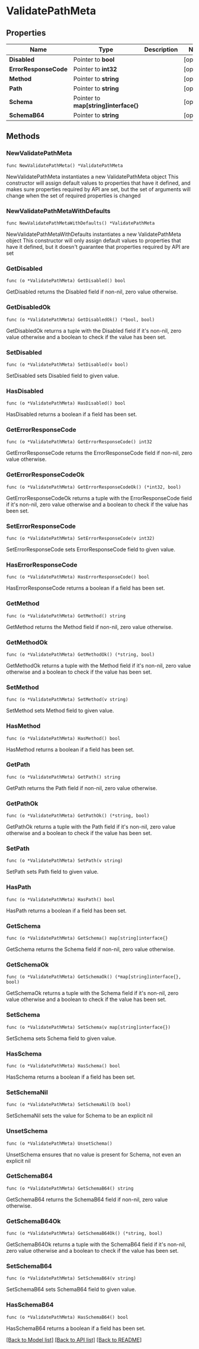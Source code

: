 # ValidatePathMeta

## Properties

Name | Type | Description | Notes
------------ | ------------- | ------------- | -------------
**Disabled** | Pointer to **bool** |  | [optional] 
**ErrorResponseCode** | Pointer to **int32** |  | [optional] 
**Method** | Pointer to **string** |  | [optional] 
**Path** | Pointer to **string** |  | [optional] 
**Schema** | Pointer to **map[string]interface{}** |  | [optional] 
**SchemaB64** | Pointer to **string** |  | [optional] 

## Methods

### NewValidatePathMeta

`func NewValidatePathMeta() *ValidatePathMeta`

NewValidatePathMeta instantiates a new ValidatePathMeta object
This constructor will assign default values to properties that have it defined,
and makes sure properties required by API are set, but the set of arguments
will change when the set of required properties is changed

### NewValidatePathMetaWithDefaults

`func NewValidatePathMetaWithDefaults() *ValidatePathMeta`

NewValidatePathMetaWithDefaults instantiates a new ValidatePathMeta object
This constructor will only assign default values to properties that have it defined,
but it doesn't guarantee that properties required by API are set

### GetDisabled

`func (o *ValidatePathMeta) GetDisabled() bool`

GetDisabled returns the Disabled field if non-nil, zero value otherwise.

### GetDisabledOk

`func (o *ValidatePathMeta) GetDisabledOk() (*bool, bool)`

GetDisabledOk returns a tuple with the Disabled field if it's non-nil, zero value otherwise
and a boolean to check if the value has been set.

### SetDisabled

`func (o *ValidatePathMeta) SetDisabled(v bool)`

SetDisabled sets Disabled field to given value.

### HasDisabled

`func (o *ValidatePathMeta) HasDisabled() bool`

HasDisabled returns a boolean if a field has been set.

### GetErrorResponseCode

`func (o *ValidatePathMeta) GetErrorResponseCode() int32`

GetErrorResponseCode returns the ErrorResponseCode field if non-nil, zero value otherwise.

### GetErrorResponseCodeOk

`func (o *ValidatePathMeta) GetErrorResponseCodeOk() (*int32, bool)`

GetErrorResponseCodeOk returns a tuple with the ErrorResponseCode field if it's non-nil, zero value otherwise
and a boolean to check if the value has been set.

### SetErrorResponseCode

`func (o *ValidatePathMeta) SetErrorResponseCode(v int32)`

SetErrorResponseCode sets ErrorResponseCode field to given value.

### HasErrorResponseCode

`func (o *ValidatePathMeta) HasErrorResponseCode() bool`

HasErrorResponseCode returns a boolean if a field has been set.

### GetMethod

`func (o *ValidatePathMeta) GetMethod() string`

GetMethod returns the Method field if non-nil, zero value otherwise.

### GetMethodOk

`func (o *ValidatePathMeta) GetMethodOk() (*string, bool)`

GetMethodOk returns a tuple with the Method field if it's non-nil, zero value otherwise
and a boolean to check if the value has been set.

### SetMethod

`func (o *ValidatePathMeta) SetMethod(v string)`

SetMethod sets Method field to given value.

### HasMethod

`func (o *ValidatePathMeta) HasMethod() bool`

HasMethod returns a boolean if a field has been set.

### GetPath

`func (o *ValidatePathMeta) GetPath() string`

GetPath returns the Path field if non-nil, zero value otherwise.

### GetPathOk

`func (o *ValidatePathMeta) GetPathOk() (*string, bool)`

GetPathOk returns a tuple with the Path field if it's non-nil, zero value otherwise
and a boolean to check if the value has been set.

### SetPath

`func (o *ValidatePathMeta) SetPath(v string)`

SetPath sets Path field to given value.

### HasPath

`func (o *ValidatePathMeta) HasPath() bool`

HasPath returns a boolean if a field has been set.

### GetSchema

`func (o *ValidatePathMeta) GetSchema() map[string]interface{}`

GetSchema returns the Schema field if non-nil, zero value otherwise.

### GetSchemaOk

`func (o *ValidatePathMeta) GetSchemaOk() (*map[string]interface{}, bool)`

GetSchemaOk returns a tuple with the Schema field if it's non-nil, zero value otherwise
and a boolean to check if the value has been set.

### SetSchema

`func (o *ValidatePathMeta) SetSchema(v map[string]interface{})`

SetSchema sets Schema field to given value.

### HasSchema

`func (o *ValidatePathMeta) HasSchema() bool`

HasSchema returns a boolean if a field has been set.

### SetSchemaNil

`func (o *ValidatePathMeta) SetSchemaNil(b bool)`

 SetSchemaNil sets the value for Schema to be an explicit nil

### UnsetSchema
`func (o *ValidatePathMeta) UnsetSchema()`

UnsetSchema ensures that no value is present for Schema, not even an explicit nil
### GetSchemaB64

`func (o *ValidatePathMeta) GetSchemaB64() string`

GetSchemaB64 returns the SchemaB64 field if non-nil, zero value otherwise.

### GetSchemaB64Ok

`func (o *ValidatePathMeta) GetSchemaB64Ok() (*string, bool)`

GetSchemaB64Ok returns a tuple with the SchemaB64 field if it's non-nil, zero value otherwise
and a boolean to check if the value has been set.

### SetSchemaB64

`func (o *ValidatePathMeta) SetSchemaB64(v string)`

SetSchemaB64 sets SchemaB64 field to given value.

### HasSchemaB64

`func (o *ValidatePathMeta) HasSchemaB64() bool`

HasSchemaB64 returns a boolean if a field has been set.


[[Back to Model list]](../README.md#documentation-for-models) [[Back to API list]](../README.md#documentation-for-api-endpoints) [[Back to README]](../README.md)


